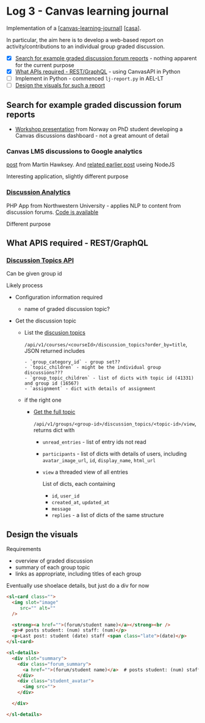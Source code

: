 # Log 3 - Canvas learning journal

Implementation of a [[canvas-learning-journal]] [[casa]].

In particular, the aim here is to develop a web-based report on activity/contributions to an individual group graded discussion.


- [X] [Search for example graded discussion forum reports](#search-for-example-graded-discussion-forum-reports) - nothing apparent for the current purpose
- [X] [What APIs required - REST/GraphQL](#what-apis-required---restgraphql) - using CanvasAPI in Python
- [ ] Implement in Python - commenced `lj-report.py` in AEL-LT
- [ ] [Design the visuals for such a report](#design-the-visuals)

## Search for example graded discussion forum reports


- [Workshop presentation](https://www.uv.uio.no/om/organisasjon/idea/aktivitetstilbud/idea-arrangerer/uv-labene/engagelab-using-canvas-discussion-analytics-for-teaching-and-online-discussion) from Norway on PhD student developing a Canvas discussions dashboard - not a great amount of detail

### Canvas LMS discussions to Google analytics

[post](https://hawksey.info/blog/2016/04/pushing-canvas-lms-discussion-data-to-google-analytics-tips-on-google-analytics-api-integration-batch-collection-and-queue-time/) from Martin Hawksey. And [related earlier post](https://hawksey.info/blog/2013/02/lak13-recipes-in-capturing-and-analyzing-data-using-sna-on-canvas-discussions-with-nodexl-for-when-its-not-a-snapp/) useing NodeJS

Interesting application, slightly different purpose

### [Discussion Analytics](http://learningapps.northwestern.edu/#/app/c92eafed-61bd-4261-8ce0-470910a34e69)

PHP App from Northwestern University - applies NLP to content from discussion forums. [Code is available](https://bitbucket.org/northwesternitartsdg/discussion-analytics-release/src/master/)

Different purpose

## What APIS required - REST/GraphQL

### [Discussion Topics API](https://canvas.instructure.com/doc/api/discussion_topics.html)

Can be given group id


Likely process

- Configuration information required
  - name of graded discussion topic?

- Get the discussion topic

    - List the [discusion topics](https://canvas.instructure.com/doc/api/discussion_topics.html#method.discussion_topics.index)

        `/api/v1/courses/<courseId>/discussion_topics?order_by=title`, JSON returned includes

          - `group_category_id` - group set??
          - `topic_children` - might be the individual group discussions??? 
          - `group_topic_children` - list of dicts with topic id (41331) and group id (16567)
          - `assignment` - dict with details of assignment
    - if the right one 
      - [Get the full topic](https://canvas.instructure.com/doc/api/discussion_topics.html#method.discussion_topics_api.view)

        `/api/v1/groups/<group-id>/discussion_topics/<topic-id>/view`, returns dict with

        - `unread_entries` - list of entry ids not read
        - `participants` - list of dicts with details of users, including `avatar_image_url`, `id`, `display_name`, `html_url` 
        - `view` a threaded view of all entries 

            List of dicts, each containing

            - `id`, `user_id`
            - `created_at`, `updated_at`
            - `message`
            - `replies` - a list of dicts of the same structure

## Design the visuals

Requirements

- overview of graded discussion
- summary of each group topic
- links as appropriate, including titles of each group


Eventually use shoelace details, but just do a div for now

```html
<sl-card class="">
  <img slot="image"
     src="" alt=""
  />

  <strong><a href="">(forum/student name)</a></strong><br />  
  <p># posts student: (num) staff: (num)</p>  
  <p>Last post: student (date) staff <span class="late">(date)</p>
</sl-card>
```

```html 
<sl-details>
  <div slot="summary">
    <div class="forum_summary">
      <a href="">(forum/student name)</a>  # posts student: (num) staff: (num)  Last post: student (date) staff <span class="late">(date)</span>
    </div>
    <div class="student_avatar">
      <img src="">
    </div>

  </div>

</sl-details>
```

[//begin]: # "Autogenerated link references for markdown compatibility"
[canvas-learning-journal]: canvas-learning-journal "Canvas Learning Journal"
[casa]: ../casa "Contextually Appropriate Scaffolding Assemblages (CASA)"
[//end]: # "Autogenerated link references"